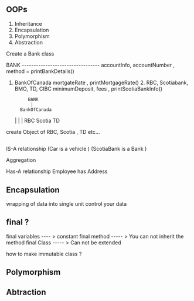 ## OOPs

1. Inheritance 
2. Encapsulation 
3. Polymorphism 
4. Abstraction 


Create a Bank class

BANK ---------------------------------   accountInfo, accountNumber , method = printBankDetails()
1. BankOfCanada                          mortgateRate   , printMortgageRate()
   2. RBC, Scotiabank, BMO, TD, CIBC        minimumDeposit, fees  , printScotiaBankInfo()

            BANK    
             |
         BankOfCanada
   |        |           |
   RBC      Scotia      TD 


create Object of RBC, Scotia , TD etc... 



##    
IS-A relationship  (Car is a vehicle )
(ScotiaBank is a Bank )


Aggregation 

Has-A relationship 
Employee has Address 


## Encapsulation 

wrapping of data into single unit 
control your data 



##  final ? 

final variables ---- >  constant 
final method   ----- >  You can not inherit the method 
final Class     ----- > Can not be extended 


how to make immutable class ? 




## Polymorphism 


## Abtraction 











